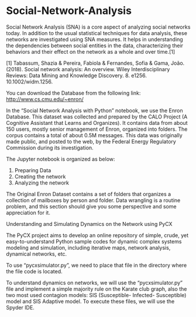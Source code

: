 # Social-Network-Analysis
Social Network Analysis (SNA) is a core aspect of analyzing social networks today. In addition to the usual statistical techniques for data analysis, these networks are investigated using SNA measures. It helps in understanding the dependencies between social entities in the data, characterizing their behaviors and their effect on the network as a whole and over time.[1]

[1] Tabassum, Shazia & Pereira, Fabiola & Fernandes, Sofia & Gama, João. (2018). Social network analysis: An overview. Wiley Interdisciplinary Reviews: Data Mining and Knowledge Discovery. 8. e1256. 10.1002/widm.1256.

You can download the Database from the following link: http://www.cs.cmu.edu/~enron/

In the “Social Network Analysis with Python” notebook, we use the Enron Database. This dataset was collected and prepared by the CALO Project (A Cognitive Assistant that Learns and Organizes). It contains data from about 150 users, mostly senior management of Enron, organized into folders. The corpus contains a total of about 0.5M messages. This data was originally made public, and posted to the web, by the Federal Energy Regulatory Commission during its investigation.

The Jupyter notebook is organized as below:

1.	Preparing Data
2.	Creating the network
3.	Analyzing the network

The Original Enron Dataset contains a set of folders that organizes a collection of mailboxes by person and folder. Data wrangling is a routine problem, and this section should give you some perspective and some appreciation for it.

Understanding and Simulating Dynamics on the Network using PyCX

The PyCX project aims to develop an online repository of simple, crude, yet easy-to-understand Python sample codes for dynamic complex systems modeling and simulation, including iterative maps, network analysis, dynamical networks, etc.

To use “pycxsimulator.py”, we need to place that file in the directory where the file code is located.

To understand dynamics on networks, we will use the “pycxsimulator.py” file and implement a simple majority rule on the Karate club graph, also the two most used contagion models: SIS (Susceptible- Infected- Susceptible) model and SIS Adaptive model.
To execute these files, we will use the Spyder IDE.



